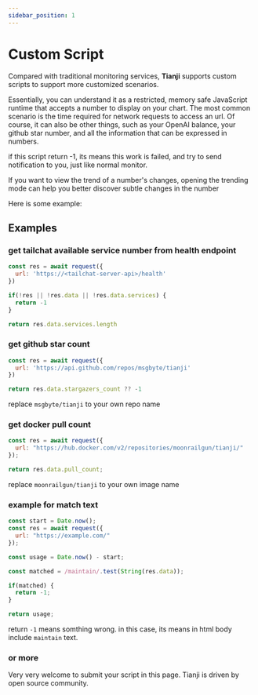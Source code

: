 ```yaml
---
sidebar_position: 1
---
```


# Custom Script

Compared with traditional monitoring services, **Tianji** supports custom scripts to support more customized scenarios.

Essentially, you can understand it as a restricted, memory safe JavaScript runtime that accepts a number to display on your chart. The most common scenario is the time required for network requests to access an url. Of course, it can also be other things, such as your OpenAI balance, your github star number, and all the information that can be expressed in numbers.

if this script return -1, its means this work is failed, and try to send notification to you, just like normal monitor.

If you want to view the trend of a number's changes, opening the trending mode can help you better discover subtle changes in the number

Here is some example:

## Examples

### get tailchat available service number from health endpoint

```js
const res = await request({
  url: 'https://<tailchat-server-api>/health'
})

if(!res || !res.data || !res.data.services) {
  return -1
}

return res.data.services.length
```

### get github star count

```js
const res = await request({
  url: 'https://api.github.com/repos/msgbyte/tianji'
})

return res.data.stargazers_count ?? -1
```

replace `msgbyte/tianji` to your own repo name

### get docker pull count

```js
const res = await request({
  url: "https://hub.docker.com/v2/repositories/moonrailgun/tianji/"
});

return res.data.pull_count;
```

replace `moonrailgun/tianji` to your own image name

### example for match text

```js
const start = Date.now();
const res = await request({
  url: "https://example.com/"
});

const usage = Date.now() - start;

const matched = /maintain/.test(String(res.data));

if(matched) {
  return -1;
}

return usage;
```

return `-1` means somthing wrong. in this case, its means in html body include `maintain` text.


### or more

Very very welcome to submit your script in this page. Tianji is driven by open source community.
